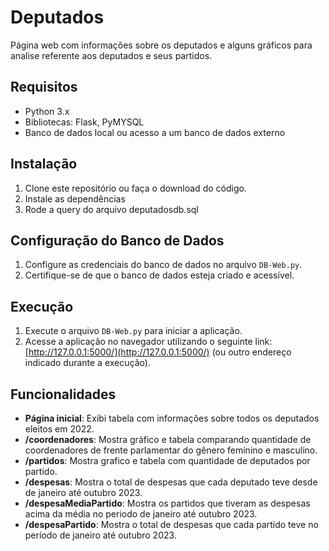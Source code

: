 # Deputados

Página web com informações sobre os deputados e alguns gráficos para analise referente aos deputados e seus partidos.

## Requisitos
- Python 3.x
- Bibliotecas: Flask, PyMYSQL
- Banco de dados local ou acesso a um banco de dados externo

## Instalação
1. Clone este repositório ou faça o download do código.
2. Instale as dependências
3. Rode a query do arquivo deputadosdb.sql 

## Configuração do Banco de Dados
1. Configure as credenciais do banco de dados no arquivo `DB-Web.py`.
2. Certifique-se de que o banco de dados esteja criado e acessível.

## Execução
1. Execute o arquivo `DB-Web.py` para iniciar a aplicação.
2. Acesse a aplicação no navegador utilizando o seguinte link: [http://127.0.0.1:5000/](http://127.0.0.1:5000/) (ou outro endereço indicado durante a execução).

## Funcionalidades
- **Página inicial**: Exibi tabela com informações sobre todos os deputados eleitos em 2022.
- **/coordenadores**: Mostra gráfico e tabela comparando quantidade de coordenadores de frente parlamentar do gênero feminino e masculino.
- **/partidos**: Mostra grafico e tabela com quantidade de deputados por partido.
- **/despesas**: Mostra o total de despesas que cada deputado teve desde de janeiro até outubro 2023.
- **/despesaMediaPartido**: Mostra os partidos que tiveram as despesas acima da média no periodo de janeiro até outubro 2023.
- **/despesaPartido**: Mostra o total de despesas que cada partido teve no período de janeiro até outubro 2023.
